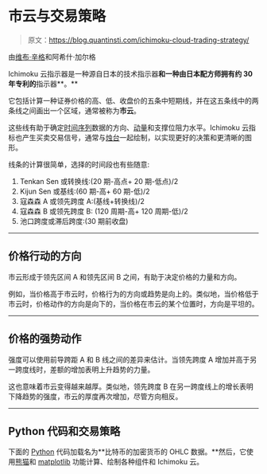 # 市云与交易策略

> 原文：<https://blog.quantinsti.com/ichimoku-cloud-trading-strategy/>

由[维布·辛格](https://www.linkedin.com/in/vibhu-singh-1b76b6105/)和阿希什·加尔格

Ichimoku 云指示器是一种源自日本的技术指示器**和一种由日本配方师拥有约 30 年专利的**指示器**。**

它包括计算一种证券价格的高、低、收盘价的五条中短期线，并在这五条线中的两条线之间画出一个区域，通常被称为**市云**。

这些线有助于确定[时间序列](/time-series-analysis/)数据的方向、[动量](https://quantra.quantinsti.com/course/momentum-trading-strategies)和支撑位阻力水平。Ichimoku 云指标也产生买卖交易信号，通常与[烛台](/candlestick-patterns-meaning/)一起绘制，以实现更好的决策和更清晰的图形。

线条的计算很简单，选择的时间段也有些随意:

1.  Tenkan Sen 或转换线:(20 期-高点+ 20 期-低点)/2
2.  Kijun Sen 或基线:(60 期-高+ 60 期-低)/2
3.  寇森森 A 或领先跨度 A:(基线+转换线)/2
4.  寇森森 B 或领先跨度 B: (120 周期-高+ 120 周期-低)/2
5.  池口跨度或滞后跨度:(30 期前收盘)

* * *

## ****价格行动的方向****

市云形成于领先区间 A 和领先区间 B 之间，有助于决定价格的力量和方向。

例如，当价格高于市云时，价格行为的方向或趋势是向上的。类似地，当价格低于市云时，价格动作的方向是向下的，当价格在市云的某个位置时，方向是平坦的。

* * *

## ****价格的强势动作****

强度可以使用前导跨距 A 和 B 线之间的差异来估计。当领先跨度 A 增加并高于另一跨度线时，差额的增加表明上升趋势的力量。

这也意味着市云变得越来越厚。类似地，领先跨度 B 在另一跨度线上的增长表明下降趋势的强度，市云的厚度再次增加，尽管方向相反。

* * *

## ****Python 代码和交易策略****

下面的 [Python](/python-trading/) 代码加载名为**比特币的加密货币的 OHLC 数据。**然后，它使用[熊猫](/python-pandas-tutorial/)和 [matplotlib](/python-matplotlib-tutorial/) 功能计算、绘制各种组件和 Ichimoku 云。